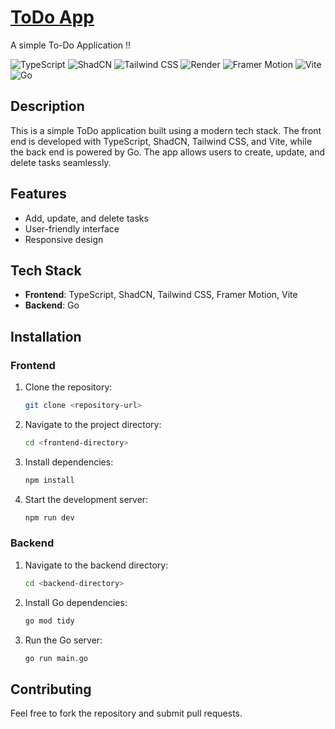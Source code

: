 # [ToDo App](https://golangtodo-front.onrender.com/)

A simple To-Do Application !!

![TypeScript](https://img.shields.io/badge/TypeScript-007ACC?style=flat&logo=typescript&logoColor=white)
![ShadCN](https://img.shields.io/badge/ShadCN-4A5568?style=flat&logo=vue.js&logoColor=white)
![Tailwind CSS](https://img.shields.io/badge/Tailwind%20CSS-06B6D4?style=flat&logo=tailwind-css&logoColor=white)
![Render](https://img.shields.io/badge/Render-FFFFFF?style=flat&logo=render&logoColor=black)
![Framer Motion](https://img.shields.io/badge/Framer%20Motion-000000?style=flat&logo=framer&logoColor=white)
![Vite](https://img.shields.io/badge/Vite-646CFF?style=flat&logo=vite&logoColor=white)
![Go](https://img.shields.io/badge/Go-00ADD8?style=flat&logo=go&logoColor=white)

## Description
This is a simple ToDo application built using a modern tech stack. The front end is developed with TypeScript, ShadCN, Tailwind CSS, and Vite, while the back end is powered by Go. The app allows users to create, update, and delete tasks seamlessly.

## Features
- Add, update, and delete tasks
- User-friendly interface
- Responsive design

## Tech Stack
- **Frontend**: TypeScript, ShadCN, Tailwind CSS, Framer Motion, Vite
- **Backend**: Go

## Installation

### Frontend
1. Clone the repository:
   ```bash
   git clone <repository-url>
   ```
2. Navigate to the project directory:
   ```bash
   cd <frontend-directory>
   ```
3. Install dependencies:
   ```bash
   npm install
   ```
4. Start the development server:
   ```bash
   npm run dev
   ```

### Backend
1. Navigate to the backend directory:
   ```bash
   cd <backend-directory>
   ```
2. Install Go dependencies:
   ```bash
   go mod tidy
   ```
3. Run the Go server:
   ```bash
   go run main.go
   ```

## Contributing
Feel free to fork the repository and submit pull requests. 
